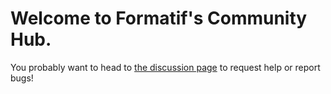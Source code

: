 # Welcome to Formatif's Community Hub.

You probably want to head to [the discussion page](https://github.com/doubtfire-lms/community-hub/discussions) to request help or report bugs!
